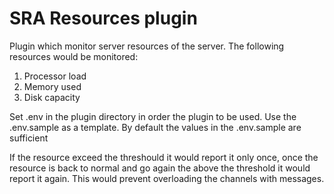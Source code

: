 # SRA Resources plugin

Plugin which monitor server resources of the server. The following resources would be monitored:

1. Processor load
2. Memory used
3. Disk capacity

Set .env in the plugin directory in order the plugin to be used. Use the .env.sample as a template. By default the 
values in the .env.sample are sufficient

If the resource exceed the threshould it would report it only once, once the resource is back to normal and go 
again the above the threshold it would report it again. This would prevent overloading the channels with messages.